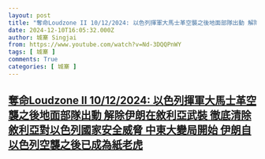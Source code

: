 ```yaml
---
layout: post
title: "奪命Loudzone II 10/12/2024: 以色列揮軍大馬士革空襲之後地面部隊出動 解除伊朗在敘利亞武裝 徹底清除敘利亞對以色列國家安全威脅 中東大變局開始 伊朗自以色列空襲之後已成為紙老虎"
date: 2024-12-10T16:05:32.000Z
author: 城寨 Singjai
from: https://www.youtube.com/watch?v=Nd-3DQQPnWY
tags: [ 城寨 ]
comments: True
categories: [ 城寨 ]
---
```

<!--1733846732000-->
[奪命Loudzone II 10/12/2024: 以色列揮軍大馬士革空襲之後地面部隊出動 解除伊朗在敘利亞武裝 徹底清除敘利亞對以色列國家安全威脅 中東大變局開始 伊朗自以色列空襲之後已成為紙老虎](https://www.youtube.com/watch?v=Nd-3DQQPnWY)
------

<div>

</div>
